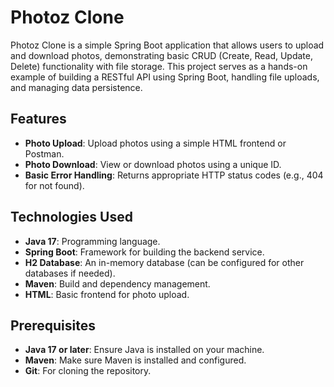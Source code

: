 # Photoz Clone

Photoz Clone is a simple Spring Boot application that allows users to upload and download photos, demonstrating basic CRUD (Create, Read, Update, Delete) functionality with file storage. This project serves as a hands-on example of building a RESTful API using Spring Boot, handling file uploads, and managing data persistence.

## Features

- **Photo Upload**: Upload photos using a simple HTML frontend or Postman.
- **Photo Download**: View or download photos using a unique ID.
- **Basic Error Handling**: Returns appropriate HTTP status codes (e.g., 404 for not found).

## Technologies Used

- **Java 17**: Programming language.
- **Spring Boot**: Framework for building the backend service.
- **H2 Database**: An in-memory database (can be configured for other databases if needed).
- **Maven**: Build and dependency management.
- **HTML**: Basic frontend for photo upload.

## Prerequisites

- **Java 17 or later**: Ensure Java is installed on your machine.
- **Maven**: Make sure Maven is installed and configured.
- **Git**: For cloning the repository.

